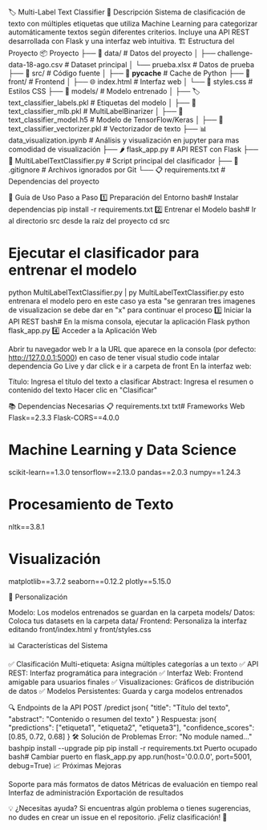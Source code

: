 🏷️ Multi-Label Text Classifier
📖 Descripción
Sistema de clasificación de texto con múltiples etiquetas que utiliza Machine Learning para categorizar automáticamente textos según diferentes criterios. Incluye una API REST desarrollada con Flask y una interfaz web intuitiva.
🏗️ Estructura del Proyecto
📦 Proyecto
├── 📁 data/                          # Datos del proyecto
│   ├── challenge-data-18-ago.csv     # Dataset principal
│   └── prueba.xlsx                   # Datos de prueba
├── 📁 src/                           # Código fuente
│   ├── 📁 __pycache__                # Cache de Python
├── 📁 front/                         # Frontend
│   ├── 🌐 index.html                # Interfaz web
│   └── 🎨 styles.css                # Estilos CSS
├── 📁 models/                        # Modelo entrenado
│   ├── 🏷️ text_classifier_labels.pkl # Etiquetas del modelo
│   ├── 🧠 text_classifier_mlb.pkl    # MultiLabelBinarizer
│   ├── 🤖 text_classifier_model.h5   # Modelo de TensorFlow/Keras
│   ├── 📝 text_classifier_vectorizer.pkl # Vectorizador de texto
├── 📊 data_visualization.ipynb       # Análisis y visualización en jupyter para mas comodidad de visualización
├── 🌶️ flask_app.py                  # API REST con Flask
├── 🐍 MultiLabelTextClassifier.py   # Script principal del clasificador
├── 🚫 .gitignore                    # Archivos ignorados por Git
└── 📋 requirements.txt               # Dependencias del proyecto

🚀 Guía de Uso Paso a Paso
1️⃣ Preparación del Entorno
bash# Instalar dependencias
pip install -r requirements.txt
2️⃣ Entrenar el Modelo
bash# Ir al directorio src desde la raíz del proyecto
cd src

# Ejecutar el clasificador para entrenar el modelo
python MultiLabelTextClassifier.py | py MultiLabelTextClassifier.py
esto entrenara el modelo pero en este caso ya esta "se genraran tres imagenes de visualizacion se debe dar en "x" para continuar el proceso
3️⃣ Iniciar la API REST
bash# En la misma consola, ejecutar la aplicación Flask
python flask_app.py
4️⃣ Acceder a la Aplicación Web

Abrir tu navegador web
Ir a la URL que aparece en la consola (por defecto: http://127.0.0.1:5000)
en caso de tener visual studio code intalar dependencia Go Live y dar click e ir a carpeta de front
En la interfaz web:

Título: Ingresa el título del texto a clasificar
Abstract: Ingresa el resumen o contenido del texto
Hacer clic en "Clasificar"



📚 Dependencias Necesarias
📋 requirements.txt
txt# Frameworks Web
Flask==2.3.3
Flask-CORS==4.0.0

# Machine Learning y Data Science
scikit-learn==1.3.0
tensorflow==2.13.0
pandas==2.0.3
numpy==1.24.3

# Procesamiento de Texto
nltk==3.8.1

# Visualización
matplotlib==3.7.2
seaborn==0.12.2
plotly==5.15.0


🎯 Personalización

Modelo: Los modelos entrenados se guardan en la carpeta models/
Datos: Coloca tus datasets en la carpeta data/
Frontend: Personaliza la interfaz editando front/index.html y front/styles.css

📊 Características del Sistema

✅ Clasificación Multi-etiqueta: Asigna múltiples categorías a un texto
✅ API REST: Interfaz programática para integración
✅ Interfaz Web: Frontend amigable para usuarios finales
✅ Visualizaciones: Gráficos de distribución de datos
✅ Modelos Persistentes: Guarda y carga modelos entrenados

🔍 Endpoints de la API
POST /predict
json{
  "title": "Título del texto",
  "abstract": "Contenido o resumen del texto"
}
Respuesta:
json{
  "predictions": ["etiqueta1", "etiqueta2", "etiqueta3"],
  "confidence_scores": [0.85, 0.72, 0.68]
}
🛠️ Solución de Problemas
Error: "No module named..."
bashpip install --upgrade pip
pip install -r requirements.txt
Puerto ocupado
bash# Cambiar puerto en flask_app.py
app.run(host='0.0.0.0', port=5001, debug=True)
📈 Próximas Mejoras

 Soporte para más formatos de datos
 Métricas de evaluación en tiempo real
 Interfaz de administración
 Exportación de resultados


💡 ¿Necesitas ayuda?
Si encuentras algún problema o tienes sugerencias, no dudes en crear un issue en el repositorio.
¡Feliz clasificación! 🎉